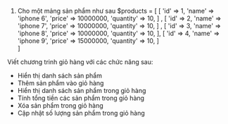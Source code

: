 1. Cho một mảng sản phẩm như sau 
 $products = [
     [
      'id' => 1,
      'name' => 'iphone 6',
      'price' => 10000000,
      'quantity' => 10,
    ]  ,
    [
        'id' => 2,
        'name' => 'iphone 7',
        'price' => 10000000,
        'quantity' => 10,
    ] ,
    [
        'id' => 3,
        'name' => 'iphone 8',
        'price' => 10000000,
        'quantity' => 10,
     ],
     [
       'id' => 4,
       'name' => 'iphone 9',
       'price' => 15000000,
       'quantity' => 10,
   ]  
 ]

Viết chương trinh giỏ hàng với các chức năng sau:
- Hiển thị danh sách sản phẩm
- Thêm sản phẩm vào giỏ hàng
- Hiển thị danh sách sản phẩm trong giỏ hàng
- Tính tổng tiền các sản phẩm trong giỏ hàng
- Xóa sản phẩm trong giỏ hàng
- Cập nhật số lượng sản phẩm trong giỏ hàng
